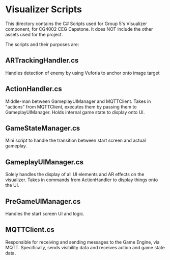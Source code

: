 # Visualizer Scripts
This directory contains the C# Scripts used for Group 5's Visualizer component, for CG4002 CEG Capstone. It does NOT include the other assets used for the project.

The scripts and their purposes are:

## ARTrackingHandler.cs
Handles detection of enemy by using Vuforia to anchor onto image target

## ActionHandler.cs
Middle-man between GameplayUIManager and MQTTClient. Takes in "actions" from MQTTClient, executes them by passing them to GameplayUIManager.
Holds internal game state to display onto UI.

## GameStateManager.cs
Mini script to handle the transition between start screen and actual gameplay.

## GameplayUIManager.cs
Solely handles the display of all UI elements and AR effects on the visualizer. Takes in commands from ActionHandler to display things onto the UI.

## PreGameUIManager.cs
Handles the start screen UI and logic.

## MQTTClient.cs
Responsible for receiving and sending messages to the Game Engine, via MQTT. Specifically, sends visibility data and receives action and game state data.
